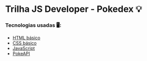# Trilha JS Developer - Pokedex 💡
### Tecnologias usadas 🖥️:
* [HTML básico](https://www.w3schools.com/html/)
* [CSS básico](https://developer.mozilla.org/pt-BR/docs/Web/CSS)
* [JavaScript](https://developer.mozilla.org/pt-BR/docs/Web/JavaScript)
* [PokeAPI](https://pokeapi.co/)


